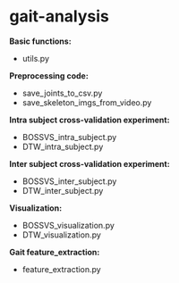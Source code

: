 # gait-analysis

**Basic functions:**
- 	utils.py
	
**Preprocessing code:**
- 	save_joints_to_csv.py
- 	save_skeleton_imgs_from_video.py

**Intra subject cross-validation experiment:**
- 	BOSSVS_intra_subject.py
- 	DTW_intra_subject.py
	
**Inter subject cross-validation experiment:**
- 	BOSSVS_inter_subject.py
- 	DTW_inter_subject.py
	
**Visualization:**
- 	BOSSVS_visualization.py
- 	DTW_visualization.py

**Gait feature_extraction:**
- 	feature_extraction.py
